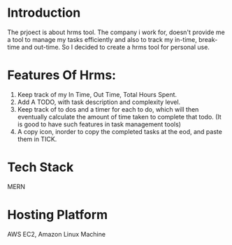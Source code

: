# Introduction

The prjoect is about hrms tool. The company i work for, doesn't provide me a tool
to manage my tasks efficiently and also to track my in-time, break-time and out-time.
So I decided to create a hrms tool for personal use.

# Features Of Hrms:

1. Keep track of my In Time, Out Time, Total Hours Spent.
2. Add A TODO, with task description and complexity level.
3. Keep track of to dos and a timer for each to do, which will then eventually calculate the amount of time taken
to complete that todo. (It is good to have such features in task management tools)
4. A copy icon, inorder to copy the completed tasks at the eod, and paste them in TICK.

# Tech Stack
MERN

# Hosting Platform
AWS EC2, Amazon Linux Machine
